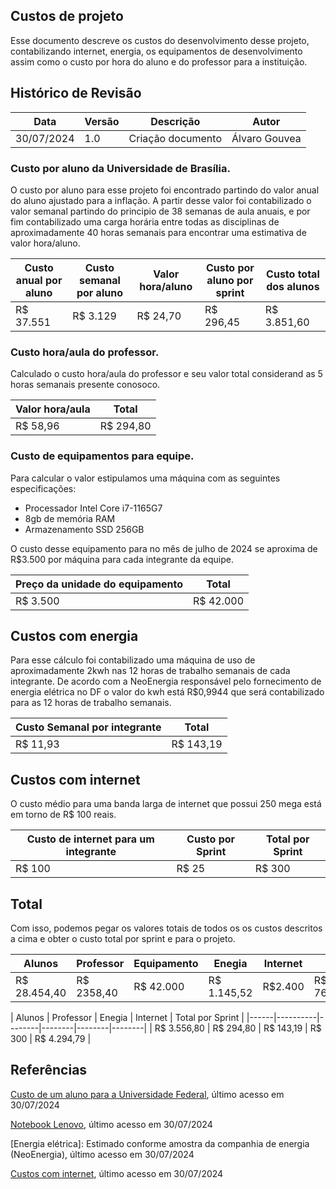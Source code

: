 ## Custos de projeto 

Esse documento descreve os custos do desenvolvimento desse projeto, contabilizando internet, energia, os equipamentos de desenvolvimento assim como o custo por hora do aluno e do professor para a instituição.

## Histórico de Revisão
| Data | Versão | Descrição | Autor |
|------|--------|-----------|-------|
| 30/07/2024 | 1.0 | Criação documento| Álvaro Gouvea |


### Custo por aluno da Universidade de Brasília.

O custo por aluno para esse projeto foi encontrado partindo do valor anual do aluno ajustado para a inflação. A partir desse valor foi contabilizado o valor semanal partindo do principio de 38 semanas de aula anuais, e por fim contabilizado uma carga horária entre todas as disciplinas de aproximadamente 40 horas semanais para encontrar uma estimativa de valor hora/aluno.

| Custo anual por aluno | Custo semanal por aluno | Valor hora/aluno | Custo por aluno por sprint | Custo total dos alunos |
|------|--------|-----------|---------------|----------|
| R$ 37.551 | R$ 3.129 | R$ 24,70 | R$ 296,45 | R$ 3.851,60 |

### Custo hora/aula do professor.

Calculado o custo hora/aula do professor e seu valor total considerand as 5 horas semanais presente conosoco.

| Valor hora/aula | Total |
|------|--------|
| R$ 58,96 | R$ 294,80 |



### Custo de equipamentos para equipe.

Para calcular o valor estipulamos uma máquina com as seguintes especificações: 
 - Processador Intel Core i7-1165G7
 - 8gb de memória RAM 
 - Armazenamento SSD 256GB

O custo desse equipamento para no mês de julho de 2024 se aproxima de R$3.500 por máquina para cada integrante da equipe. 

| Preço da unidade do equipamento | Total |
|------|--------|
| R$ 3.500 | R$ 42.000 |

## Custos com energia

Para esse cálculo foi contabilizado uma máquina de uso de aproximadamente 2kwh nas 12 horas de trabalho semanais de cada integrante. De acordo com a NeoEnergia responsável pelo fornecimento de energia elétrica no DF o valor do kwh está R$0,9944 que será contabilizado para as 12 horas de trabalho semanais.

| Custo Semanal por integrante | Total |
|------|--------|
| R$ 11,93 | R$ 143,19 |

## Custos com internet 

O custo médio para uma banda larga de internet que possui 250 mega está em torno de R$ 100 reais. 

| Custo de internet para um integrante | Custo por Sprint | Total por Sprint |
|------|--------|--------|
| R$ 100 | R$ 25  | R$ 300 | 

## Total

Com isso, podemos pegar os valores totais de todos os os custos descritos a cima e obter o custo total por sprint e para o projeto. 

|  Alunos | Professor | Equipamento  | Enegia  | Internet | Total | 
|------|----------|--------|--------|--------|--------|
| R$ 28.454,40 | R$ 2358,40 | R$ 42.000  | R$ 1.145,52 | R$2.400 | R$ 76.358,72 |

|  Alunos | Professor | Enegia  | Internet | Total por Sprint | 
|------|----------|--------|--------|--------|--------|
| R$ 3.556,80 | R$ 294,80 | R$ 143,19 | R$ 300 | R$ 4.294,79 |

## Referências

[Custo de um aluno para a Universidade Federal](https://oglobo.globo.com/brasil/entenda-quanto-custa-um-aluno-numa-universidade-federal-brasileira-23666877), último acesso em 30/07/2024

[Notebook Lenovo](https://www.kabum.com.br/produto/399676/notebook-lenovo-ideapad-3i-intel-core-i7-1165g7-8gb-ram-256gb-ssd-15-6-full-hd-windows-11-cinza-82md0008br), último acesso em 30/07/2024

[Energia elétrica]: Estimado conforme amostra da companhia de energia (NeoEnergia), último acesso em 30/07/2024

[Custos com internet](https://www.claro.com.br/internet/banda-larga), último acesso em 30/07/2024
